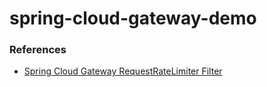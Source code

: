 # spring-cloud-gateway-demo

### References
- [Spring Cloud Gateway RequestRateLimiter Filter](https://docs.spring.io/spring-cloud-gateway/reference/spring-cloud-gateway/gatewayfilter-factories/requestratelimiter-factory.html)